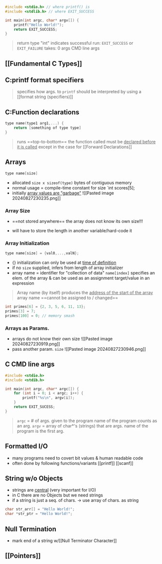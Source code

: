```C
#include <stdio.h> // where printf() is 
#include <stdlib.h> // where EXIT_SUCCESS

int main(int argc, char* argv[]) {
	printf("Hello World!");
	return EXIT_SUCCESS;
}
```
>return type "int"
>indicates successful run: `EXIT_SUCCESS` or `EXIT_FAILURE`
>takes:
>	0 args 
>	CMD line args


## [[Fundamental C Types]] 


## C:printf format specifiers
>	specifies how args. to `printf` should be interpreted by using a [[format string (specifiers)]] 


## C:Function declarations
```C
type name(type1 arg1,...) {
	return [something of type type]
}
```
>runs ==top-to-bottom== 
>	the function called must be <u>declared before it is called</u> except in the case for [[Forward Declarations]] 


## Arrays
```C
type name[size]
```
- allocated `size x sizeof(type)` bytes of contiguous memory
- normal usage = compile-time constant for size
	`int scores[5];
- initially <u>array values are "garbage"</u> 
	![[Pasted image 20240827230235.png]]

### Array Size
* ==not stored anywhere== 
	the array does not know its own size!!!
- will have to store the length in another variable/hard-code it 

### Array Initialization
```C
type name[size] = {val0,...,valN};
```
* {} initialization can only be used at <u>time of definition</u>
* if no `size` supplied, infers from length of array initializer
* array name = identifier for "collection of data"
	`name[index]` specifies an elem. of the array & can be used as an assignment target/value in an expression

>Array name (by itself) produces the <u>address of the start of the array</u> 
>	array name ==cannot be assigned to / changed== 
```C
int primes[6] = {2, 3, 5, 6, 11, 13};
primes[3] = 7;
primes[100] = 0; // memory smash
```
### Arrays as Params.
- arrays do not know their own size 
	![[Pasted image 20240827230919.png]]
- pass another param. `size` 
	![[Pasted image 20240827230946.png]]


## C CMD line args
```C
#include <stdio.h>
#include <stdib.h>

int main(int argc, char* argc[]) {
	for (int i = 0; i < argc; i++) {
		printf("%s\n", argv[i]);
	}
	return EXIT_SUCESS;
}
```
>`argc` = # of args. given to the program
>	name of the program counts as an arg.
>`argv` = array of char*'s (strings) that are args.
>	name of the program is the first arg.


## Formatted I/O
- many programs need to covert bit values & human readable code
- often done by following functions/variants
	[[printf]] 
	[[scanf]] 

## String w/o Objects
- strings are <u>central</u> (very important for I/O)
- in C there are no Objects but we need strings
- if a string is just a seq. of chars. -> use array of chars. as string

```C
char str_arr[] = "Hello World!";
char *str_ptr = "Hello World!";
```

## Null Termination
- mark end of a string w/[[Null Terminator Character]] 

## [[Pointers]] 

